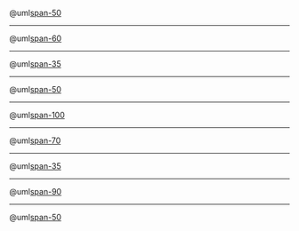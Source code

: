 @uml[span-50](assets/img/diag.puml)

---

@uml[span-60](assets/img/sequence.puml)

---

@uml[span-35](assets/img/activitydiagram2.puml)

---

@uml[span-50](assets/img/activitydiagram.puml)

---

@uml[span-100](assets/img/componentdiagram.puml)

---

@uml[span-70](assets/img/statediagram.puml)

---

@uml[span-35](assets/img/classdiagram.puml)

---

@uml[span-90](assets/img/usecase.puml)

---

@uml[span-50](assets/img/asciimath.puml)
